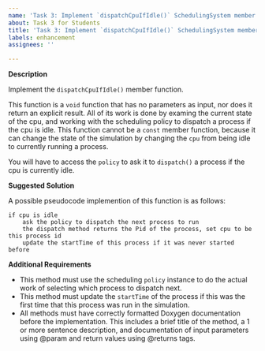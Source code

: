 ```yaml
---
name: 'Task 3: Implement `dispatchCpuIfIdle()` SchedulingSystem member method'
about: Task 3 for Students
title: 'Task 3: Implement `dispatchCpuIfIdle()` SchedulingSystem member method'
labels: enhancement
assignees: ''

---
```


**Description**

Implement the `dispatchCpuIfIdle()` member function.

This function is a `void` function that has no parameters as input, nor
does it return an explicit result.  All of its work is done by examing
the current state of the cpu, and working with the scheduling policy to
dispatch a process if the cpu is idle.  This function cannot be a
`const` member function, because it can change the state of the simulation
by changing the `cpu` from being idle to currently running a process.

You will have to access the `policy` to ask it to `dispatch()` a process
if the cpu is currently idle.

**Suggested Solution**

A possible pseudocode implemention of this function is as follows:

```
if cpu is idle
	ask the policy to dispatch the next process to run
	the dispatch method returns the Pid of the process, set cpu to be this process id
	update the startTime of this process if it was never started before
```

**Additional Requirements**

- This method must use the scheduling `policy` instance to do the actual work
  of selecting which process to dispatch next.
- This method must update the `startTime` of the process if this was the first
  time that this process was run in the simulation.
- All methods must have correctly formatted Doxygen documentation before the
  implementation.  This includes a brief title of the method, a 1 or more
  sentence description, and documentation of input parameters using @param
  and return values using @returns tags.


